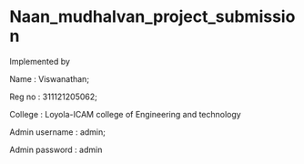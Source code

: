 # Naan_mudhalvan_project_submission
Implemented by 

Name : Viswanathan;

Reg no : 311121205062;

College : Loyola-ICAM college of Engineering and technology

Admin username : admin;

Admin password : admin
